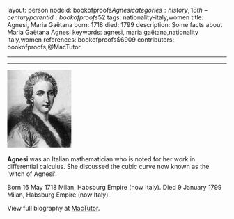 layout: person
nodeid: bookofproofs$Agnesi
categories: history,18th-century
parentid: bookofproofs$52
tags: nationality-italy,women
title: Agnesi, Maria Gaëtana
born: 1718
died: 1799
description: Some facts about Maria Gaëtana Agnesi
keywords: agnesi, maria gaëtana,nationality italy,women
references: bookofproofs$6909
contributors: bookofproofs,@MacTutor

---


---

![Agnesi.jpg](https://github.com/bookofproofs/bookofproofs.github.io/blob/main/_sources/_assets/images/portraits/Agnesi.jpg?raw=true)

**Agnesi** was an Italian mathematician who is noted for her work in differential calculus. She discussed the cubic curve now known as the 'witch of Agnesi'.

Born 16 May 1718 Milan, Habsburg Empire (now Italy). Died 9 January 1799 Milan, Habsburg Empire (now Italy).


View full biography at [MacTutor](https://mathshistory.st-andrews.ac.uk/Biographies/Agnesi/).
